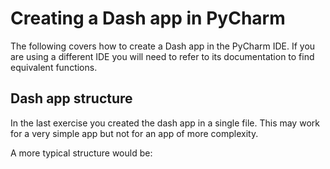 # Creating a Dash app in PyCharm

The following covers how to create a Dash app in the PyCharm IDE. If you are using a different IDE you will need to refer to its documentation to find equivalent functions.

## Dash app structure
In the last exercise you created the dash app in a single file. This may work for a very simple app but not for an app of more complexity.

A more typical structure would be:

